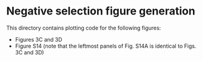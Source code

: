 # Negative selection figure generation

This directory contains plotting code for the following figures:

- Figures 3C and 3D
- Figure S14 (note that the leftmost panels of Fig. S14A is identical to Figs. 3C and 3D)
